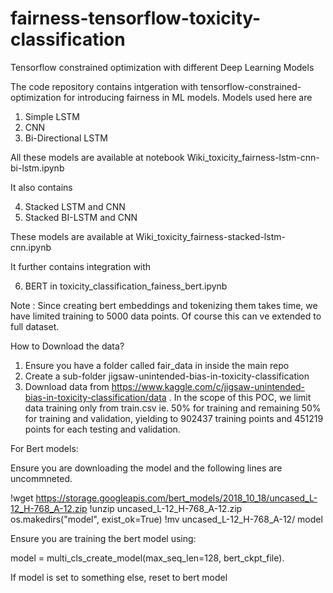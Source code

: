 # fairness-tensorflow-toxicity-classification
Tensorflow constrained optimization with different Deep Learning Models 

The code repository contains intgeration with tensorflow-constrained-optimization for introducing fairness in ML models. Models used here are

1. Simple LSTM
2. CNN
3. Bi-Directional LSTM 

All these models are available at notebook Wiki_toxicity_fairness-lstm-cnn-bi-lstm.ipynb

It also contains

4. Stacked LSTM and CNN
5. Stacked BI-LSTM and CNN

These models are available at Wiki_toxicity_fairness-stacked-lstm-cnn.ipynb

It further contains integration with

6. BERT in toxicity_classification_fainess_bert.ipynb  

Note : Since creating bert embeddings and tokenizing them takes time, we have limited training to 5000 data points. Of course this can ve extended to full dataset.


How to Download the data?

1. Ensure you have a folder called fair_data in inside the main repo
2. Create a sub-folder jigsaw-unintended-bias-in-toxicity-classification 
3. Download data from https://www.kaggle.com/c/jigsaw-unintended-bias-in-toxicity-classification/data . In the scope of this POC, we limit data training only from train.csv ie. 50% for training and remaining 50% for training and validation, yielding to 902437 training points and 451219 points for each testing and validation. 


For Bert models:

Ensure you are downloading the model and the following lines are uncommneted.

!wget https://storage.googleapis.com/bert_models/2018_10_18/uncased_L-12_H-768_A-12.zip
!unzip uncased_L-12_H-768_A-12.zip
os.makedirs("model", exist_ok=True)
!mv uncased_L-12_H-768_A-12/ model

Ensure you are training the bert model using:

model = multi_cls_create_model(max_seq_len=128, bert_ckpt_file). 

If model is set to  something else, reset to bert model


